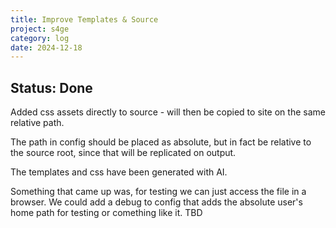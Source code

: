 ```yaml
---
title: Improve Templates & Source
project: s4ge
category: log
date: 2024-12-18
---
```


## Status: Done

Added css assets directly to source - will then be copied to site on the same relative path.

The path in config should be placed as absolute, but in fact be relative to the source root, since that will be replicated on output.

The templates and css have been generated with AI.

Something that came up was, for testing we can just access the file in a browser. We could add a debug to config that adds the absolute user's home path for testing or comething like it. TBD

